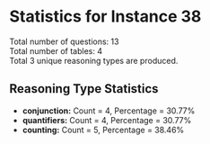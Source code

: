 # Statistics for Instance 38<br/>
Total number of questions: 13<br/>
Total number of tables: 4<br/>
Total 3 unique reasoning types are produced.<br/>
## Reasoning Type Statistics<br/>
- **conjunction:** Count = 4, Percentage = 30.77%<br/>
- **quantifiers:** Count = 4, Percentage = 30.77%<br/>
- **counting:** Count = 5, Percentage = 38.46%<br/>
